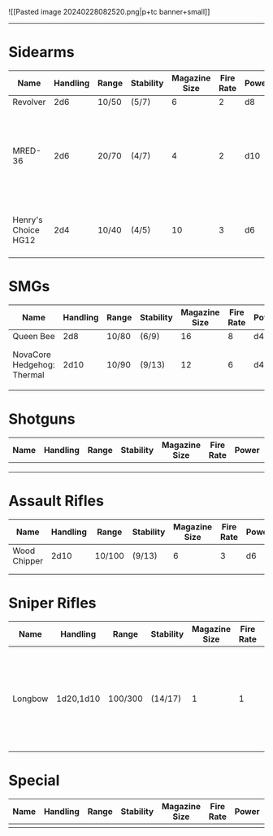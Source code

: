 ![[Pasted image 20240228082520.png|p+tc banner+small]]
____
# Sidearms

| **Name**            | **Handling** | **Range** | **Stability** | **Magazine Size** | **Fire Rate** | **Power** | **Size** | **Notes**                                                              |
| ------------------- | ------------ | --------- | ------------- | ----------------- | ------------- | --------- | -------- | ---------------------------------------------------------------------- |
| Revolver            | 2d6          | 10/50     | (5/7)         | 6                 | 2             | d8        | Small    |                                                                        |
| MRED-36             | 2d6          | 20/70     | (4/7)         | 4                 | 2             | d10       | Small    | A small handheld railgun. MRED stands for "Mini Rail Expulsion Device" |
| Henry's Choice HG12 | 2d4          | 10/40     | (4/5)         | 10                | 3             | d6        | Small    | Reliable, fast, light.<br>*Quick Draw*                                 |
# SMGs

| **Name**                   | **Handling** | **Range** | **Stability** | **Magazine Size** | **Fire Rate** | **Power** | **Size** | **Notes**                   |
| -------------------------- | ------------ | --------- | ------------- | ----------------- | ------------- | --------- | -------- | --------------------------- |
| Queen Bee                  | 2d8          | 10/80     | (6/9)         | 16                | 8             | d4        | Medium   |                             |
| NovaCore Hedgehog: Thermal | 2d10         | 10/90     | (9/13)        | 12                | 6             | d4        | Medium   | Fiery Tongue: Has *Burning* |
|                            |              |           |               |                   |               |           |          |                             |
# Shotguns

| **Name** | **Handling** | **Range** | **Stability** | **Magazine Size** | **Fire Rate** | **Power** | **Size** | **Notes** |
| -------- | ------------ | --------- | ------------- | ----------------- | ------------- | --------- | -------- | --------- |
|          |              |           |               |                   |               |           |          |           |
|          |              |           |               |                   |               |           |          |           |
|          |              |           |               |                   |               |           |          |           |
# Assault Rifles
| **Name**     | **Handling** | **Range** | **Stability** | **Magazine Size** | **Fire Rate** | **Power** | **Size** | **Notes** |
| ------------ | ------------ | --------- | ------------- | ----------------- | ------------- | --------- | -------- | --------- |
| Wood Chipper | 2d10         | 10/100    | (9/13)        | 6                 | 3             | d6        |          |           |
|              |              |           |               |                   |               |           |          |           |
|              |              |           |               |                   |               |           |          |           |
# Sniper Rifles

| **Name** | **Handling** | **Range** | **Stability** | **Magazine Size** | **Fire Rate** | **Power** | **Size** | **Notes**                                                            |
| -------- | ------------ | --------- | ------------- | ----------------- | ------------- | --------- | -------- | -------------------------------------------------------------------- |
| Longbow  | 1d20,1d10    | 100/300   | (14/17)       | 1                 | 1             | 1d8+10    |          | Hold Breath: Spend an extra stamina to increase your stability by 2. |
# Special

| **Name** | **Handling** | **Range** | **Stability** | **Magazine Size** | **Fire Rate** | **Power** | **Size** | **Notes** |
| -------- | ------------ | --------- | ------------- | ----------------- | ------------- | --------- | -------- | --------- |
|          |              |           |               |                   |               |           |          |           |